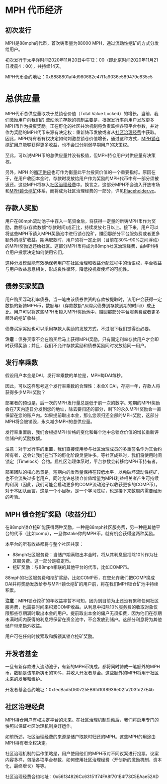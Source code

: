 # MPH 代币经济

## 初次发行

MPH是88mph的代币，首次铸币量为88000 MPH，通过流动性挖矿的方式分发给用户。

初次发行于太平洋时间2020年11月20日中午12：00（即北京时间2020年11月21日凌晨4：00），共持续14天。

MPH代币合约地址：0x8888801af4d980682e47f1a9036e589479e835c5

# 总供应量

MPH代币总供应量取决于总锁仓价值（Total Value Locked）的增长。当前，我们激励用户向我们的 [流动池子](https://88mph.app/deposits)存款的机制主要是，根据[发行率](https://88mph.app/docs/mph/#issuance-rate-multiplier)向用户发放更多MPH币作为投资奖励。正在孵化的社区共治机制将负责监控各项平台参数，并对作为奖励的MPH代币来源有决定权：重新铸币发放或者从[社区治理经费](https://88mph.app/docs/mph/#governance-treasury)中获取。因此，MPH持有者有权决定如何刺激总锁仓价值增长，通过这种方式，[MPH锁仓挖矿用户](https://88mph.app/docs/mph/#mph-staking-rewards-revenues-sharing)能够获得更多收益，也不会过分削弱早期用户的决策权。

至此，可以说MPH币的总供应量并没有极值，但MPH持仓用户对供应量有决策权。

另外，MPH 的[循环供应](https://academy.binance.com/en/glossary/circulating-supply)也可作为衡量此平台投资价值的一个重要指标。原因在于，在用户收回本金时，存款时发放给用户作为奖励的MPH代币中有一部分须被返还。这些MPH将存入[社区治理经费](https://88mph.app/docs/mph/#governance-treasury)中。换言之，这部分MPH不会流入开放市场和[MPH锁仓挖矿](https://88mph.app/docs/mph/#mph-staking-rewards-revenues-sharing)体系，而将成为社区治理经费的一部分，详见[Placeholder.vc](https://www.placeholder.vc/blog/2020/9/17/stop-burning-tokens-buyback-and-make-instead)。

## 存款人奖励

用户在88mph流动池子中存入一笔资金后，将获得一定量的新铸MPH币作为奖励，数额与\(存款数额\*存款时间\)成正比，持续发放七日以上。接下来，用户可以将这些MPH币锁入MPH奖励池中进行锁仓挖矿，赚回那部分平台服务费或者更多额外的挖矿收益。期满取款时，用户须将一定比例（目前在30%-90%之间浮动）的MPH奖励返还给社区。这部分MPH币将成为88mph社区治理经费，由MPH持仓用户投票决定如何使用它们。

这种分发模型能有效确保老用户在社区治理和收益分配过程中的话语权，平台收益与用户收益息息相关，形成良性循环，降低投机者使坏的可能性。

## 债券买家奖励

用户购买浮动利率债券，当一笔由该债券供资的存款被提取时，该用户会获得一定数额的新铸MPH币，数额与\（存款数额\*从购买债券到存款到期的时间\）成正比。用户可以将这些MPH币锁入MPH奖励池中，赚回那部分平台服务费或者更多额外的挖矿收益。

债券买家奖励也可以采用存款人奖励的发放方式，不过眼下我们觉得没必要。

**注意**：债券买家不会在购买后马上获得MPH奖励，只有固定利率存款用户才会即时获得奖励；并且，我们不允许存款奖励和债券奖励同时发放给同一用户。

## 发行率乘数

假设用户本金是DAI，发行率乘数的单位是，MPH每DAI每秒。

因此，可以这样思考这个发行率乘数的合理性：本金X DAI，存期一年，存款人将获得多少MPH奖励？

部署者的预设是，后一次的MPH发行量总是低于前一次的数字。短期的MPH奖励会在7天内逐日分发到您的地址，除去要归还的部分，剩下的永久MPH奖励会一直保留在您的账户内。如果提前取出本金，那么您须归还全部的MPH奖励，这部分MPH将会被销毁，永久减少MPH的总供应量。

发行率重置后，我们会根据MPH价格的变化和每个池中总锁仓价值的增长重新评估储户的奖励数额。

注意：对于发行率的重置，我们直接使用参与社区治理成员的多重签名作为其合约所有者，这会让我们在当下的孵化阶段灵便许多。等社区成熟时，我们将使用时间锁定（Timelock）合约。启社区治理体系时，平台参数会转移给MPH币持有者。

部署团队的核心愿景是，短期内的发币量保持在较低水平，以免破坏流动性挖矿，也不会流失过多老用户，同时允许总锁仓价值增量为MPH利益相关者产生可持续的利润（因此，我们可能会启动更多的COMP流动池子以收获更多的COMP币）。对于本团队而言，这是一个小目标，是一个学习过程，也是接下来数周内需要经历的考验。

## MPH 锁仓挖矿奖励（收益分红）

在88mph锁仓挖矿能获得两种奖励，一种是88mph社区服务费，另一种是其他平台的代币（比如comp），一旦你stake你的MPH币，就有机会获得这两种奖励。

本平台的所有收益都将与整个社区共享：

* 88mph社区服务费：当储户期满取出本金时，将从其利息里扣除10%作为社区服务费。这一部分是稳定币。
* 挖矿奖励：与88mph相联的其他平台的代币，比如COMP币。

88mph的社区服务费和挖矿奖励，比如COMP币，在您允许我们把COMP换成DAI并将奖励发放给参与MPH锁仓挖矿的用户前，将在我们MPH锁仓矿池中持续积累。

**注意**：MPH锁仓挖矿的年收益率暂不可知，因为到目前为止还没有累积任何社区服务费，也需要时间来积累COMP收益。从利息中扣除10%服务费的收取对象仅限那些存期满时取出本金的用户。提前取出本金的储户无须扣费，因为他们在存期未满时间内获得的利息将保留在资金池中，不会发放到储户。这部分利息将为其他储户带来额外收益。

用户可在任何时候索取和解锁其锁仓挖矿奖励。

## 开发者基金

一旦有新存款进入流动池子，有新的MPH币铸成，都将同时铸成一笔额外的MPH币，数额是该笔新铸币的10%，并收入开发者基金。这些额外的MPH将用于社区未来的发展和维护。

开发者基金合约地址：0xfecBad5D60725EB6fd10f8936e02fa203fd27E4b

## 社区治理经费

MPH持仓用户有权决定平台的未来。在社区治理机制启动后，我们将启用专门的快照以保证社区治理机制良好运作。

如前所述，社区治理经费的来源是储户取款时归还的MPH。这些MPH的用途由MPH持有者全权决定。

社区治理机制的运作策略是，用户使用他们的MPH币对不同议案进行投票，议案内容多样，包括各项平台参数，如何使用社区治理经费（开创新的激励机制，资本化，最终增长）等等。

社区治理经费合约地址：0x56f34826Cc63151f74FA8f701E4f73C5EAae52AD
